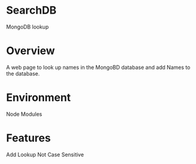 # SearchDB
MongoDB lookup

# Overview
A web page to look up names in the MongoBD database and add Names to the database.

# Environment
Node Modules

# Features
Add
Lookup
Not Case Sensitive

